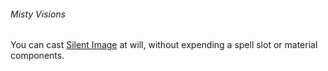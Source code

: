 ###### Misty Visions

You can cast [Silent Image](#Silent_Image_silent_image) at will, without expending a spell slot or material components.
